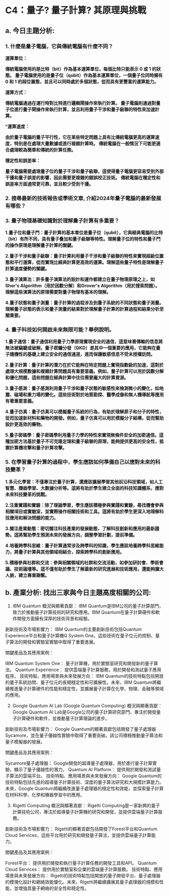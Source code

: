 # C4：量子? 量子計算? 其原理與挑戰
## a. 今日主題分析:

### 1. 什麼是量子電腦，它與傳統電腦有什麼不同？

**運算單位：**

**傳統電腦使用的是比特（bit）作為基本運算單位，每個比特只能表示 0 或 1 的狀態。
量子電腦使用的是量子位（qubit）作為基本運算單位，一個量子位同時擁有 0 和 1 的超位置態，並且可以同時處於多個狀態，從而具有更豐富的運算能力。**

**運算方式：**

**傳統電腦通過在運行時對比特進行邏輯閘操作來執行計算。
量子電腦則通過對量子位進行量子閘操作來執行計算，並且利用量子干涉和量子級聯的特性來加速計算。**

***運算速度：**

**由於量子電腦的量子平行性，它在某些特定問題上具有比傳統電腦更高的運算速度，特別是在處理大量數據或進行複雜計算時。
傳統電腦在一般情況下可能更適合處理較為簡單和傳統的計算任務。**

**穩定性和誤差率：**

**量子電腦需要處理量子位的量子干涉和量子級聯，這使得量子電腦更容易受到外部干擾和量子誤差的影響，因此需要更複雜的錯誤校正技術。
傳統電腦在穩定性和誤差率方面通常更可靠，並且較少受到干擾。**

### 2. 搜尋最新的技術報告或學術文章, 介紹2024年量子電腦的最新發展有哪些？



### 3. 量子物理基礎知識對於理解量子計算有多重要？

**1.量子位和量子門：量子計算的基本單位是量子位（qubit），它與經典電腦的比特（bit）有所不同，具有量子叠加和量子級聯等特性。理解量子位的特性和量子門的操作原理是理解量子計算的關鍵。**

**2.量子干涉和量子級聯：量子計算利用量子干涉和量子級聯的特性來實現超級位置態和平行運算，從而實現比經典計算更高效的運算。理解這些量子特性是理解量子計算速度優勢的關鍵。**

**3.量子演算法：許多量子演算法的設計和運作都建立在量子物理原理之上，如Shor's Algorithm（用於因數分解）和Grover's Algorithm（用於搜索問題）。理解這些演算法的原理需要對量子物理有基本的理解。**

**4.量子狀態和量子測量：量子計算的過程涉及到量子系統的不同狀態和量子測量。理解量子狀態的表示和量子測量的結果對於理解量子計算的計算過程和結果分析至關重要。**

### 4. 量子科技如何開啟未來無限可能？舉例說明。

**1.量子通信：量子通信利用量子力學原理實現安全的通信，這意味著傳輸的信息將無法被竊聽或破解。量子密鑰分發（QKD）是其中一個重要的應用，它能夠在量子隨機性的基礎上建立安全的通信通道，進而保護敏感信息不受未授權訪問。**

**2.量子計算：量子計算的潛力在於它能夠在特定問題上實現指數級的加速，這對於處理大規模數據和複雜計算問題具有重要意義。例如，量子計算可以用於因數分解和優化問題，這些問題在經典計算中往往需要龐大的計算資源。**

**3.量子感測：量子感測利用量子干涉和量子狀態的敏感性來檢測微小的變化，如地震、磁場和重力場的變化。這些技術對於地質勘探、醫學成像和無人機導航等應用有著重要意義。**

**4.量子仿真：量子仿真可以模擬量子系統的行為，有助於理解原子和分子的特性，從而加速新材料和藥物的開發。例如，量子仿真可以用於模擬分子結構，從而幫助設計更高效的藥物。**

**5.量子密碼學：量子密碼學利用量子力學的特性來實現無條件安全的加密通信。這種加密方法基於量子不可克隆定理和量子級聯的原理，能夠提供更高的安全性，抵禦計算機攻擊和量子計算攻擊。**

### 5. 在學習量子計算的過程中，學生應該如何準備自己以應對未來的科技變革？

**1.多元化學習：不僅專注於量子計算，還應該擴展學習其他前沿科技領域，如人工智慧、機器學習、大數據分析等。這將有助於學生建立全面的科技知識體系，應對未來科技變革的挑戰。**

**2.注重實踐和實驗：除了理論學習，學生應該積極參與實踐和實驗，尋找機會參與相關項目或實驗室，並實際操作相關技術和工具。這將有助於學生更深入地理解科技應用和解決問題的能力。**

**3.關注產業動態：密切關注科技產業的發展動態，了解科技創新和應用的最新趨勢。這將幫助學生預測未來的發展方向，調整學習計劃，提前準備。**

**4.培養跨學科思維：量子計算通常涉及跨學科的知識，學生應該培養跨學科思維能力，將量子計算與其他領域相結合，探索跨學科的創新應用。**

**5.積極參與社群和交流：參與相關領域的社群和交流活動，如參加研討會、學術會議、技術論壇等。這不僅有助於學生了解最新的研究進展和技術應用，還能夠擴大人脈，建立專業聯繫。**

## b. 產業分析: 找出三家與今日主題高度相關的公司:

1. IBM Quantum
概況與顯著貢獻：
IBM Quantum是IBM公司的量子計算部門，致力於推動量子計算技術的研究和應用。IBM Quantum在量子計算硬件和軟件開發方面擁有深厚的技術背景和經驗。

創新技術及市場影響力：
IBM Quantum的主要創新技術包括Quantum Experience平台和量子計算機Q System One。這些技術在量子位元的控制、量子算法的開發和實驗室實驗中取得了重要進展。

關鍵產品及其應用案例：

IBM Quantum System One： 量子計算機，用於實驗室研究和開發新的量子算法。
Quantum Experience： 提供雲端量子計算服務，用於開發和測試量子應用程序。
技術特點、應用場景與未來發展方向：
IBM Quantum的技術特點包括開放的量子系統訪問、量子位元的長期穩定性和可擴展性。未來，IBM Quantum將繼續推進量子計算硬件的性能和穩定性，並擴展量子計算在化學、物理、金融等領域的應用。

2. Google Quantum AI Lab (Google Quantum Computing)
概況與顯著貢獻：
Google Quantum AI Lab是Google公司的量子計算研究部門，專注於開發量子計算硬件和軟件，並推動量子計算理論的進步。

創新技術及市場影響力：
Google Quantum的顯著貢獻包括開發了量子處理器Sycamore，並在量子優越性實驗中取得了重要突破。該公司積極推動量子算法和量子模擬器的發展。

關鍵產品及其應用案例：

Sycamore量子處理器： Google開發的超導量子處理器，用於進行量子計算實驗，顯示了量子優越性的潛力。
Quantum AI Platform： 提供用於開發和測試量子算法的雲端平台。
技術特點、應用場景與未來發展方向：
Google Quantum的技術特點包括先進的超導量子計算技術、深度的量子算法研究和大規模計算能力。未來，Google Quantum將繼續改進量子處理器的穩定性和效能，並探索量子計算在材料科學、化學和機器學習中的應用。

3. Rigetti Computing
概況與顯著貢獻：
Rigetti Computing是一家新興的量子計算技術公司，專注於超導量子計算機的研究和開發，並提供雲端量子計算服務。

創新技術及市場影響力：
Rigetti的顯著貢獻包括開發了Forest平台和Quantum Cloud Services，這些平台用於研究和開發量子算法，並提供雲端量子計算能力。

關鍵產品及其應用案例：

Forest平台： 提供用於開發和執行量子計算任務的開發工具和API。
Quantum Cloud Services： 提供用於實驗室和企業的雲端量子計算服務。
技術特點、應用場景與未來發展方向：
Rigetti的技術特點包括開放的量子開發平台、量子處理器的模塊化設計和網絡效能優化。未來，Rigetti將繼續擴展其量子處理器的規模和性能，並增強其量子網絡的安全性和穩定性。


